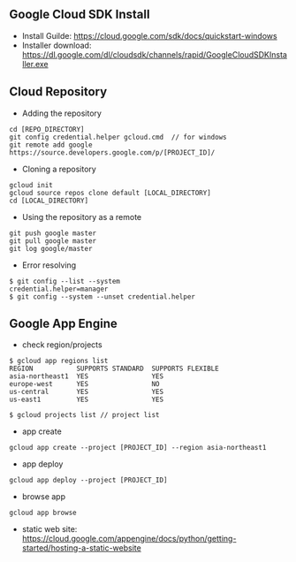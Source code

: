 ## Google Cloud SDK Install
- Install Guilde: https://cloud.google.com/sdk/docs/quickstart-windows
- Installer download: https://dl.google.com/dl/cloudsdk/channels/rapid/GoogleCloudSDKInstaller.exe

## Cloud Repository 
- Adding the repository
```
cd [REPO_DIRECTORY]
git config credential.helper gcloud.cmd  // for windows
git remote add google https://source.developers.google.com/p/[PROJECT_ID]/
```
- Cloning a repository
```
gcloud init 
gcloud source repos clone default [LOCAL_DIRECTORY]
cd [LOCAL_DIRECTORY]
```
- Using the repository as a remote
```
git push google master
git pull google master
git log google/master
```

- Error resolving
```
$ git config --list --system
credential.helper=manager
$ git config --system --unset credential.helper
```

## Google App Engine
- check region/projects
```
$ gcloud app regions list
REGION           SUPPORTS STANDARD  SUPPORTS FLEXIBLE
asia-northeast1  YES                YES
europe-west      YES                NO
us-central       YES                YES
us-east1         YES                YES

$ gcloud projects list // project list
```
- app create
```
gcloud app create --project [PROJECT_ID] --region asia-northeast1
```
- app deploy
```
gcloud app deploy --project [PROJECT_ID]
```
- browse app
```
gcloud app browse
```
- static web site: https://cloud.google.com/appengine/docs/python/getting-started/hosting-a-static-website
